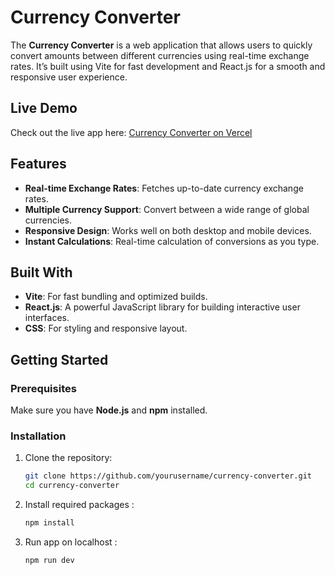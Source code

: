 # Currency Converter

The **Currency Converter** is a web application that allows users to quickly convert amounts between different currencies using real-time exchange rates. It’s built using Vite for fast development and React.js for a smooth and responsive user experience.

## Live Demo

Check out the live app here: [Currency Converter on Vercel](https://currency-converter-beta-puce.vercel.app/)

## Features

- **Real-time Exchange Rates**: Fetches up-to-date currency exchange rates.
- **Multiple Currency Support**: Convert between a wide range of global currencies.
- **Responsive Design**: Works well on both desktop and mobile devices.
- **Instant Calculations**: Real-time calculation of conversions as you type.

## Built With

- **Vite**: For fast bundling and optimized builds.
- **React.js**: A powerful JavaScript library for building interactive user interfaces.
- **CSS**: For styling and responsive layout.

## Getting Started

### Prerequisites

Make sure you have **Node.js** and **npm** installed.

### Installation

1. Clone the repository:
   ```bash
   git clone https://github.com/yourusername/currency-converter.git
   cd currency-converter
2. Install required packages :
   ```bash
   npm install
3. Run app on localhost :
   ```bash
   npm run dev
